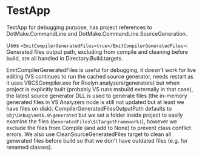 # TestApp

TestApp for debugging purpose, has project references to DotMake.CommandLine and DotMake.CommandLine.SourceGeneration.

Uses `<EmitCompilerGeneratedFiles>true</EmitCompilerGeneratedFiles>`:
Generated files output path, excluding from compile and cleaning before build, are all handled in Directory.Build.targets.

EmitCompilerGeneratedFiles is useful for debugging, it doesn't work for live editing (VS continues to run the cached 
source generator, needs restart as it uses VBCSCompiler.exe for Roslyn analyzers/generators) but when project is 
explicitly built (probably VS runs msbuild externally in that case), the latest source generator DLL is used to 
generate files (the in-memory generated files in VS Analyzers node is still not updated but at least we have files on disk).
CompilerGeneratedFilesOutputPath defaults to `obj\Debug\net6.0\generated` but we set a folder inside project to easily
examine the files (`GeneratedFiles\$(TargetFramework)`), however we exclude the files from Compile (and add to None) to prevent class conflict errors.
We also use CleanSourceGeneratedFiles target to clean all generated files before build so that we don't have 
outdated files (e.g. for renamed classes).
